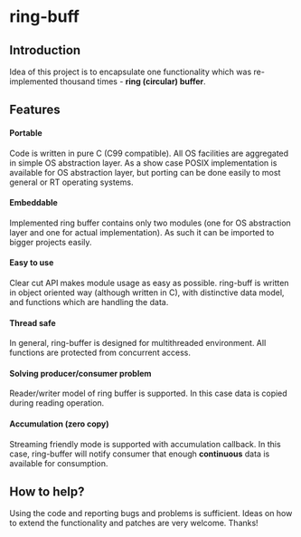 # ring-buff #

## Introduction ##
Idea of this project is to encapsulate one functionality which was re-implemented thousand times - **ring (circular) buffer**.

## Features ##
#### Portable ####
Code is written in pure  C (C99 compatible). All OS facilities are aggregated in simple OS abstraction layer. As a show case POSIX implementation is available for OS abstraction layer, but porting can be done easily to most general or RT operating systems.
#### Embeddable ####
Implemented ring buffer contains only two modules (one for OS abstraction layer and one for actual implementation). As such it can be imported to bigger projects easily.
#### Easy to use ####
Clear cut API makes module usage as easy as possible. ring-buff is written in object oriented way (although written in C), with distinctive data model, and functions which are handling the data.
#### Thread safe ####
In general, ring-buffer is designed for multithreaded environment. All functions are protected from concurrent access.
#### Solving producer/consumer problem ####
Reader/writer model of ring buffer is supported. In this case data is copied during reading operation.
#### Accumulation (zero copy) ####
Streaming friendly mode is supported with accumulation callback. In this case, ring-buffer will notify consumer that enough **continuous** data is available for consumption.


## How to help? ##
Using the code and reporting bugs and problems is sufficient. Ideas on how to extend the functionality and patches are very welcome. Thanks!